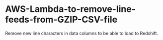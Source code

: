 # AWS-Lambda-to-remove-line-feeds-from-GZIP-CSV-file
Remove new line characters in data columns to be able to load to Redshift.
